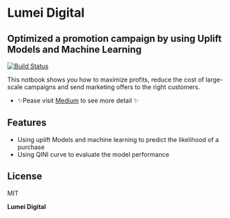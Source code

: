 # Lumei Digital
## Optimized a promotion campaign by using Uplift Models and Machine Learning
 
[![Build Status](https://travis-ci.org/joemccann/dillinger.svg?branch=master)](https://medium.com/@lumeilin301/optimized-a-promotional-campaign-by-using-uplift-models-and-machine-learning-3a01cf80eec1)

This notbook shows you how to maximize profits, reduce the cost of large-scale campaigns and send marketing offers to the right customers.

- ✨Pease visit [Medium](https://medium.com/@lumeilin301/optimized-a-promotional-campaign-by-using-uplift-models-and-machine-learning-3a01cf80eec1) to see more detail  ✨

## Features

- Using uplift Models and machine learning to predict the likelihood of a purchase
- Using QINI curve to evaluate the model performance

 

## License

MIT

**Lumei Digital**

